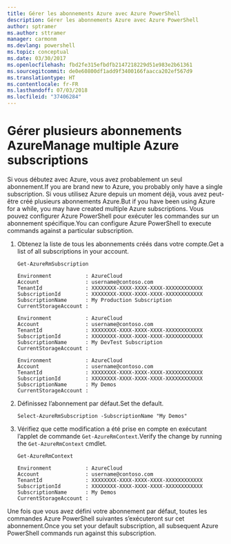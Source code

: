 ```yaml
---
title: Gérer les abonnements Azure avec Azure PowerShell
description: Gérer les abonnements Azure avec Azure PowerShell
author: sptramer
ms.author: sttramer
manager: carmonm
ms.devlang: powershell
ms.topic: conceptual
ms.date: 03/30/2017
ms.openlocfilehash: fbd2fe315efbdfb2147218229d51e983e2b61361
ms.sourcegitcommit: de0e60800df1add9f3400166faacca202ef567d9
ms.translationtype: HT
ms.contentlocale: fr-FR
ms.lasthandoff: 07/03/2018
ms.locfileid: "37406284"
---
```

# <a name="manage-multiple-azure-subscriptions"></a><span data-ttu-id="da506-103">Gérer plusieurs abonnements Azure</span><span class="sxs-lookup"><span data-stu-id="da506-103">Manage multiple Azure subscriptions</span></span>

<span data-ttu-id="da506-104">Si vous débutez avec Azure, vous avez probablement un seul abonnement.</span><span class="sxs-lookup"><span data-stu-id="da506-104">If you are brand new to Azure, you probably only have a single subscription.</span></span> <span data-ttu-id="da506-105">Si vous utilisez Azure depuis un moment déjà, vous avez peut-être créé plusieurs abonnements Azure.</span><span class="sxs-lookup"><span data-stu-id="da506-105">But if you have been using Azure for a while, you may have created multiple Azure subscriptions.</span></span> <span data-ttu-id="da506-106">Vous pouvez configurer Azure PowerShell pour exécuter les commandes sur un abonnement spécifique.</span><span class="sxs-lookup"><span data-stu-id="da506-106">You can configure Azure PowerShell to execute commands against a particular subscription.</span></span>

1. <span data-ttu-id="da506-107">Obtenez la liste de tous les abonnements créés dans votre compte.</span><span class="sxs-lookup"><span data-stu-id="da506-107">Get a list of all subscriptions in your account.</span></span>

    ```azurepowershell-interactive
    Get-AzureRmSubscription
    ```

    ```output
    Environment           : AzureCloud
    Account               : username@contoso.com
    TenantId              : XXXXXXXX-XXXX-XXXX-XXXX-XXXXXXXXXXXX
    SubscriptionId        : XXXXXXXX-XXXX-XXXX-XXXX-XXXXXXXXXXXX
    SubscriptionName      : My Production Subscription
    CurrentStorageAccount :

    Environment           : AzureCloud
    Account               : username@contoso.com
    TenantId              : XXXXXXXX-XXXX-XXXX-XXXX-XXXXXXXXXXXX
    SubscriptionId        : XXXXXXXX-XXXX-XXXX-XXXX-XXXXXXXXXXXX
    SubscriptionName      : My DevTest Subscription
    CurrentStorageAccount :

    Environment           : AzureCloud
    Account               : username@contoso.com
    TenantId              : XXXXXXXX-XXXX-XXXX-XXXX-XXXXXXXXXXXX
    SubscriptionId        : XXXXXXXX-XXXX-XXXX-XXXX-XXXXXXXXXXXX
    SubscriptionName      : My Demos
    CurrentStorageAccount :
    ```

2. <span data-ttu-id="da506-108">Définissez l’abonnement par défaut.</span><span class="sxs-lookup"><span data-stu-id="da506-108">Set the default.</span></span>

    ```azurepowershell-interactive
    Select-AzureRmSubscription -SubscriptionName "My Demos"
    ```

3. <span data-ttu-id="da506-109">Vérifiez que cette modification a été prise en compte en exécutant l’applet de commande `Get-AzureRmContext`.</span><span class="sxs-lookup"><span data-stu-id="da506-109">Verify the change by running the `Get-AzureRmContext` cmdlet.</span></span>

    ```azurepowershell-interactive
    Get-AzureRmContext
    ```

    ```output
    Environment           : AzureCloud
    Account               : username@contoso.com
    TenantId              : XXXXXXXX-XXXX-XXXX-XXXX-XXXXXXXXXXXX
    SubscriptionId        : XXXXXXXX-XXXX-XXXX-XXXX-XXXXXXXXXXXX
    SubscriptionName      : My Demos
    CurrentStorageAccount :
    ```

<span data-ttu-id="da506-110">Une fois que vous avez défini votre abonnement par défaut, toutes les commandes Azure PowerShell suivantes s’exécuteront sur cet abonnement.</span><span class="sxs-lookup"><span data-stu-id="da506-110">Once you set your default subscription, all subsequent Azure PowerShell commands run against this subscription.</span></span>
